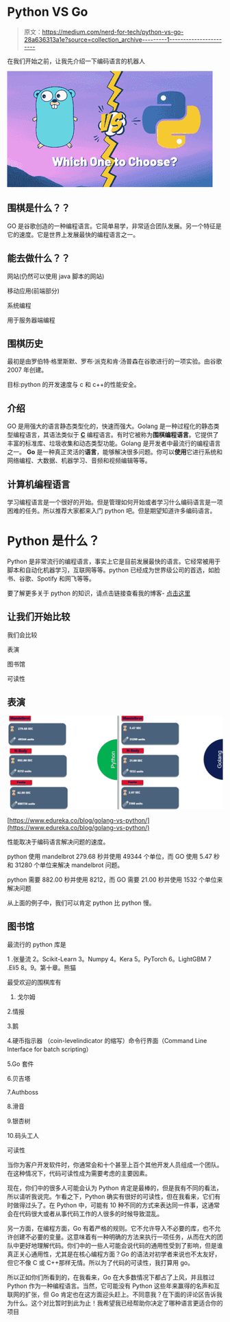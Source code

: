 # Python VS Go

> 原文：<https://medium.com/nerd-for-tech/python-vs-go-28a636313a1e?source=collection_archive---------1----------------------->

在我们开始之前，让我先介绍一下编码语言的机器人

![](img/3a82381ba3fb50dbd15b81e11cbe366f.png)

## 围棋是什么？？

GO 是谷歌创造的一种编程语言。它简单易学，非常适合团队发展。另一个特征是它的速度。它是世界上发展最快的编程语言之一。

## 能去做什么？？

网站(仍然可以使用 java 脚本的网站)

移动应用(前端部分)

系统编程

用于服务器端编程

## 围棋历史

最初是由罗伯特·格里斯默、罗布·派克和肯·汤普森在谷歌进行的一项实验。由谷歌 2007 年创建。

目标:python 的开发速度与 c 和 c++的性能安全。

## 介绍

GO 是用强大的语言静态类型化的，快速而强大。Golang 是一种过程化的静态类型编程语言，其语法类似于 [**C**](https://www.geeksforgeeks.org/c-programming-language/) 编程语言。有时它被称为**围棋编程语言**。它提供了丰富的标准库、垃圾收集和动态类型功能。Golang 是开发者中最流行的编程语言之一。 **Go** 是一种真正灵活的**语言**，能够解决很多问题。你可以**使用**它进行系统和网络编程、大数据、机器学习、音频和视频编辑等等。

## 计算机编程语言

学习编程语言是一个很好的开始。但是管理如何开始或者学习什么编码语言是一项困难的任务。所以推荐大家都来入门 python 吧。但是期望知道许多编码语言。

# Python 是什么？

Python 是非常流行的编程语言，事实上它是目前发展最快的语言。它经常被用于脚本和自动化机器学习，互联网等等。python 已经成为世界级公司的首选，如脸书、谷歌、Spotify 和网飞等等。

要了解更多关于 python 的知识，请点击链接查看我的博客- [点击这里](/nerd-for-tech/why-python-is-popular-336809dd4aba)

## 让我们开始比较

我们会比较

表演

图书馆

可读性

## 表演

![](img/c46b5e408010f8ef15d4f69ed0b52e78.png)

[https://www.edureka.co/blog/golang-vs-python/](https://www.edureka.co/blog/golang-vs-python/)

性能取决于编码语言解决问题的速度。

python 使用 mandelbrot 279.68 秒并使用 49344 个单位，而 GO 使用 5.47 秒和 31280 个单位来解决 mandelbrot 问题。

python 需要 882.00 秒并使用 8212，而 GO 需要 21.00 秒并使用 1532 个单位来解决问题

从上面的例子中，我们可以肯定 python 比 python 慢。

## 图书馆

最流行的 python 库是

1 .张量流
2。Scikit-Learn
3。Numpy
4。Kera
5。PyTorch
6。LightGBM
7 .Eli5
8。9。第十章。熊猫

最受欢迎的围棋库有

1.  戈尔姆

2.情报

3.鹅

4.硬币指示器 （coin-levelindicator 的缩写）命令行界面（Command Line Interface for batch scripting）

5.Go 套件

6.贝吉塔

7.Authboss

8.滑音

9.银杏树

10.码头工人

可读性

当你为客户开发软件时，你通常会和十个甚至上百个其他开发人员组成一个团队。在这种情况下，代码可读性成为需要考虑的主要因素。

现在，你们中的很多人可能会认为 Python 肯定是最棒的，但是我有不同的看法，所以请听我说完。乍看之下，Python 确实有很好的可读性，但在我看来，它们有时做得过头了。在 Python 中，可能有 10 种不同的方式来表达同一件事，这通常会在代码很大或者从事代码工作的人很多的时候导致混乱。

另一方面，在编程方面，Go 有着严格的规则。它不允许导入不必要的库，也不允许创建不必要的变量。这意味着有一种明确的方法来执行一项任务，从而在大的团队中更好地理解代码。你们中的一些人可能会说代码的通用性受到了影响，但是谁真正关心通用性，尤其是在核心编程方面？Go 的语法对初学者来说也不太友好，但它不像 C 或 C++那样无情。所以为了代码的可读性，我打算用 go。

所以正如你们所看到的，在我看来，Go 在大多数情况下都占了上风，并且胜过 Python 作为一种编程语言。当然，它可能没有 Python 这些年来赢得的名声和互联网的扩张，但 Go 肯定也在这方面迎头赶上。不同意我？在下面的评论区告诉我为什么。这个对比暂时到此为止！我希望我已经帮助你决定了哪种语言更适合你的项目